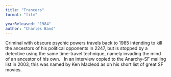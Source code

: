 ```yaml
---
title: "Trancers"
format: "film"

yearReleased: "1984"
author: "Charles Band"
---
```

Criminal with obscure psychic powers travels back to 1985  intending to kill the ancestors of his political opponents in 2247, but is  stopped by a detective using the same time-travel technique, namely invading the  mind of an ancestor of his own.
 
In an interview copied to the Anarchy-SF mailing list in  2003,  this was named by Ken Macleod as on his short list of great SF movies.